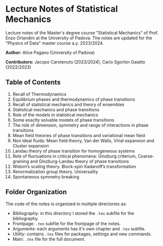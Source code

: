 # Lecture Notes of Statistical Mechanics

Lecture notes of the Master's degree course "Statistical Mechanics" of Prof. Enzo Orlandini at the University of Padova.
The notes are updated for the "Physics of Data" master course a.y. 2023/2024.

**Author:** Alice Pagano (University of Padova)

**Contributors:** Jacopo Carotenuto (2023/2024), Carlo Sgorlon Gaiatto (2022/2023)

## Table of Contents

1. Recall of Thermodynamics
2. Equilibrium phases and thermodynamics of phase transitions
3. Recall of statistical mechanics and theory of ensembles
4. Statistical mechanics and phase transitions
5. Role of the models in statistical mechanics
6. Some exactly solvable models of phase transitions
7. The role of dimension, symmetry and range of interactions in phase transitions
8. Mean field theories of phase transitions and variational mean field
9. Non ideal fluids: Mean field theory, Van der Walls, Virial expansion and Cluster expansion
10. Landau theory of phase transition for homogeneous systems
11. Role of fluctuations in critical phenomena: Ginzburg criterium, Coarse-graining and Ginzburg-Landau theory of phase transitions
12. Widom’s scaling theory. Block-spin Kadanoff’s transformation
13. Renormalization group theory. Universality
14. Spontaneous symmetry breaking

## Folder Organization

The code of the notes is organized in multiple directories as:

* Bibliography: in this directory I stored the `.tex` subfile for the bibliography.
* Frontpage: `.tex` subfile for the frontpage of the notes.
* Arguments: each arguments has it's own chapter and `.tex` subfile.
* Utility: contains `.tex` files for packages, settings and new commands.
* Main: `.tex` file for the full document.

